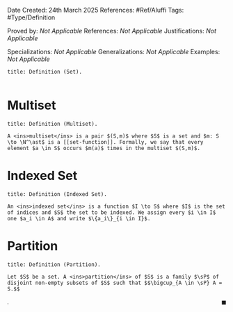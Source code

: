 <div class="topSpace"></div>

Date Created: 24th March 2025
References: #Ref/Aluffi 
Tags: #Type/Definition

Proved by: <i>Not Applicable</i>
References: <i>Not Applicable</i>
Justifications: <i>Not Applicable</i>

Specializations: <i>Not Applicable</i>
Generalizations: <i>Not Applicable</i>
Examples: <i>Not Applicable</i>

``` ad-Definition
title: Definition (Set).


```

# Multiset

``` ad-Definition
title: Definition (Multiset).

A <ins>multiset</ins> is a pair $(S,m)$ where $S$ is a set and $m: S  \to \N^\ast$ is a [[set-function]]. Formally, we say that every element $a \in S$ occurs $m(a)$ times in the multiset $(S,m)$.
```

# Indexed Set

``` ad-Definition
title: Definition (Indexed Set).

An <ins>indexed set</ins> is a function $I \to S$ where $I$ is the set of indices and $S$ the set to be indexed. We assign every $i \in I$ one $a_i \in A$ and write $\{a_i\}_{i \in I}$.
```

# Partition

``` ad-Definition
title: Definition (Partition).

Let $S$ be a set. A <ins>partition</ins> of $S$ is a family $\sP$ of disjoint non-empty subsets of $S$ such that $$\bigcup_{A \in \sP} A = S.$$ 
```
<i>.</i><span style="float:right;">$\blacksquare$</span>